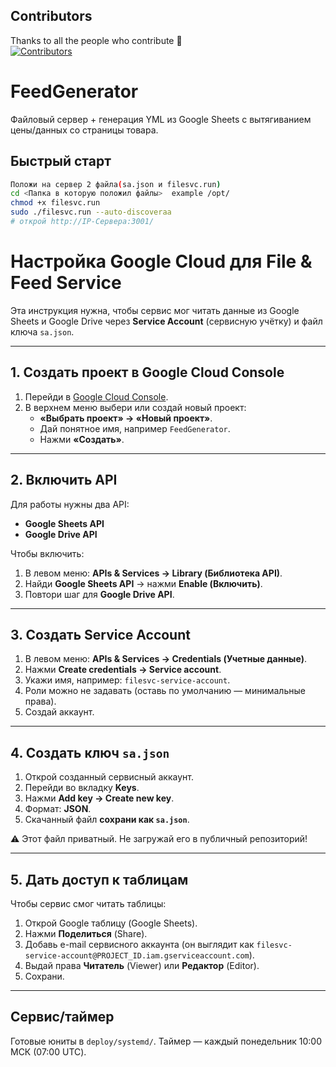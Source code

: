 ## Contributors
Thanks to all the people who contribute 💜  
[![Contributors](https://contrib.rocks/image?repo=org/repo-name)](https://github.com/org/repo-name/graphs/contributors)

# FeedGenerator

Файловый сервер + генерация YML из Google Sheets с вытягиванием цены/данных со страницы товара.

## Быстрый старт
```bash
Положи на сервер 2 файла(sa.json и filesvc.run)
cd <Папка в которую положил файлы>  example /opt/
chmod +x filesvc.run
sudo ./filesvc.run --auto-discoveraa
# открой http://IP-Сервера:3001/
```


# Настройка Google Cloud для File & Feed Service

Эта инструкция нужна, чтобы сервис мог читать данные из Google Sheets и Google Drive через **Service Account** (сервисную учётку) и файл ключа `sa.json`.

---

## 1. Создать проект в Google Cloud Console

1. Перейди в [Google Cloud Console](https://console.cloud.google.com/).
2. В верхнем меню выбери или создай новый проект:
   - **«Выбрать проект» → «Новый проект»**.
   - Дай понятное имя, например `FeedGenerator`.
   - Нажми **«Создать»**.

---

## 2. Включить API

Для работы нужны два API:
- **Google Sheets API**
- **Google Drive API**

Чтобы включить:
1. В левом меню: **APIs & Services → Library (Библиотека API)**.
2. Найди **Google Sheets API** → нажми **Enable (Включить)**.
3. Повтори шаг для **Google Drive API**.

---

## 3. Создать Service Account

1. В левом меню: **APIs & Services → Credentials (Учетные данные)**.
2. Нажми **Create credentials → Service account**.
3. Укажи имя, например: `filesvc-service-account`.
4. Роли можно не задавать (оставь по умолчанию — минимальные права).
5. Создай аккаунт.

---

## 4. Создать ключ `sa.json`

1. Открой созданный сервисный аккаунт.
2. Перейди во вкладку **Keys**.
3. Нажми **Add key → Create new key**.
4. Формат: **JSON**.
5. Скачанный файл **сохрани как `sa.json`**.

⚠️ Этот файл приватный. Не загружай его в публичный репозиторий!

---

## 5. Дать доступ к таблицам

Чтобы сервис смог читать таблицы:

1. Открой Google таблицу (Google Sheets).
2. Нажми **Поделиться** (Share).
3. Добавь e-mail сервисного аккаунта (он выглядит как `filesvc-service-account@PROJECT_ID.iam.gserviceaccount.com`).
4. Выдай права **Читатель** (Viewer) или **Редактор** (Editor).
5. Сохрани.

---


## Сервис/таймер
Готовые юниты в `deploy/systemd/`. Таймер — каждый понедельник 10:00 МСК (07:00 UTC).
